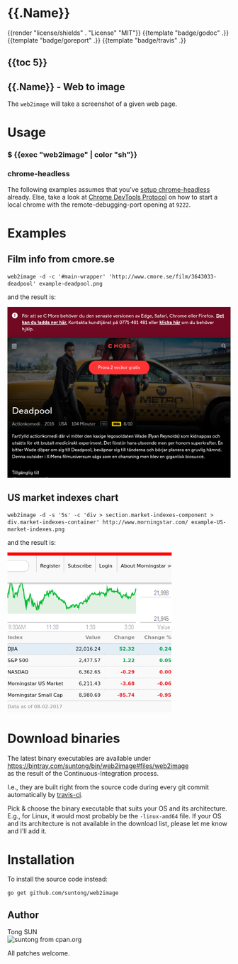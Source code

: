 
# {{.Name}}

{{render "license/shields" . "License" "MIT"}}
{{template "badge/godoc" .}}
{{template "badge/goreport" .}}
{{template "badge/travis" .}}

## {{toc 5}}

## {{.Name}} - Web to image

The `web2image` will take a screenshot of a given web page.

# Usage

### $ {{exec "web2image" | color "sh"}}

### chrome-headless

The following examples assumes that you've [setup chrome-headless](https://github.com/knq/chromedp/blob/master/examples/headless/README.md) already. Else, take a look at [Chrome DevTools Protocol](https://chromedevtools.github.io/devtools-protocol/) on how to start a local chrome with the remote-debugging-port opening at `9222`.

# Examples

## Film info from cmore.se

    web2image -d -c '#main-wrapper' 'http://www.cmore.se/film/3643033-deadpool' example-deadpool.png

and the result is:

![deadpool](example-deadpool.png "deadpool.png")

## US market indexes chart

    web2image -d -s '5s' -c 'div > section.market-indexes-component > div.market-indexes-container' http://www.morningstar.com/ example-US-market-indexes.png

and the result is:

![US-market-indexes](example-US-market-indexes.png "US-market-indexes.png")

# Download binaries

The latest binary executables are available under  
https://bintray.com/suntong/bin/web2image#files/web2image  
as the result of the Continuous-Integration process.

I.e., they are built right from the source code during every git commit automatically by [travis-ci](https://travis-ci.org/).

Pick & choose the binary executable that suits your OS and its architecture. E.g., for Linux, it would most probably be the `-linux-amd64` file. If your OS and its architecture is not available in the download list, please let me know and I'll add it.

# Installation

To install the source code instead:

```
go get github.com/suntong/web2image
```

## Author

Tong SUN  
![suntong from cpan.org](https://img.shields.io/badge/suntong-%40cpan.org-lightgrey.svg "suntong from cpan.org")

All patches welcome. 
